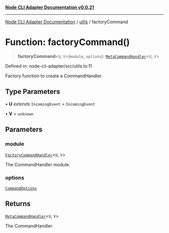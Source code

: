 [**Node CLI Adapter Documentation v0.0.21**](../../README.md)

***

[Node CLI Adapter Documentation](../../modules.md) / [utils](../README.md) / factoryCommand

# Function: factoryCommand()

> **factoryCommand**\<`U`, `V`\>(`module`, `options`): [`MetaCommandHandler`](../../declarations/interfaces/MetaCommandHandler.md)\<`U`, `V`\>

Defined in: node-cli-adapter/src/utils.ts:11

Factory function to create a CommandHandler.

## Type Parameters

• **U** *extends* `IncomingEvent` = `IncomingEvent`

• **V** = `unknown`

## Parameters

### module

[`FactoryCommandHandler`](../../declarations/type-aliases/FactoryCommandHandler.md)\<`U`, `V`\>

The CommandHandler module.

### options

[`CommandOptions`](../../decorators/Command/interfaces/CommandOptions.md)

## Returns

[`MetaCommandHandler`](../../declarations/interfaces/MetaCommandHandler.md)\<`U`, `V`\>

The CommandHandler.
